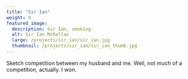 ```yaml
---
title: "Sir Ian"
weight: 9
featured_image:
  description: Sir Ian, smoking.
  alt: Sir Ian McKellan
  large: /projects/sir_ian/sir_ian.jpg
  thumbnail: /projects/sir_ian/sir_ian_thumb.jpg
---
```


Sketch competition between my husband and me. Well, not much of a competition, actually. I won.